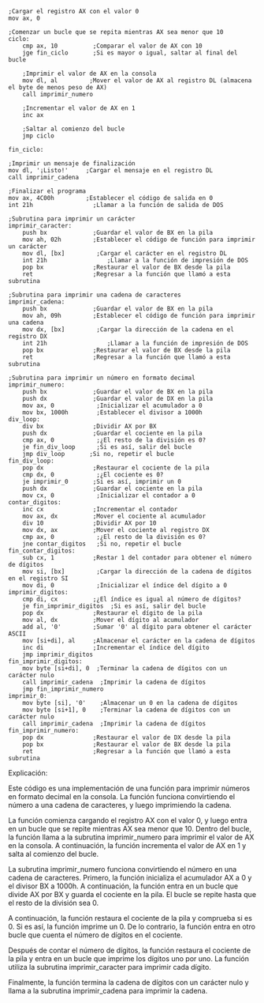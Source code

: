 ```assembly
;Cargar el registro AX con el valor 0
mov ax, 0

;Comenzar un bucle que se repita mientras AX sea menor que 10
ciclo:
    cmp ax, 10          ;Comparar el valor de AX con 10
    jge fin_ciclo       ;Si es mayor o igual, saltar al final del bucle

    ;Imprimir el valor de AX en la consola
    mov dl, al         ;Mover el valor de AX al registro DL (almacena el byte de menos peso de AX)
    call imprimir_numero

    ;Incrementar el valor de AX en 1
    inc ax

    ;Saltar al comienzo del bucle
    jmp ciclo

fin_ciclo:

;Imprimir un mensaje de finalización
mov dl, '¡Listo!'     ;Cargar el mensaje en el registro DL
call imprimir_cadena

;Finalizar el programa
mov ax, 4C00h         ;Establecer el código de salida en 0
int 21h                 ;Llamar a la función de salida de DOS

;Subrutina para imprimir un carácter
imprimir_caracter:
    push bx             ;Guardar el valor de BX en la pila
    mov ah, 02h         ;Establecer el código de función para imprimir un carácter
    mov dl, [bx]         ;Cargar el carácter en el registro DL
    int 21h                 ;Llamar a la función de impresión de DOS
    pop bx              ;Restaurar el valor de BX desde la pila
    ret                 ;Regresar a la función que llamó a esta subrutina

;Subrutina para imprimir una cadena de caracteres
imprimir_cadena:
    push bx             ;Guardar el valor de BX en la pila
    mov ah, 09h         ;Establecer el código de función para imprimir una cadena
    mov dx, [bx]         ;Cargar la dirección de la cadena en el registro DX
    int 21h                 ;Llamar a la función de impresión de DOS
    pop bx              ;Restaurar el valor de BX desde la pila
    ret                 ;Regresar a la función que llamó a esta subrutina

;Subrutina para imprimir un número en formato decimal
imprimir_numero:
    push bx             ;Guardar el valor de BX en la pila
    push dx             ;Guardar el valor de DX en la pila
    mov ax, 0            ;Inicializar el acumulador a 0
    mov bx, 1000h        ;Establecer el divisor a 1000h
div_loop:
    div bx              ;Dividir AX por BX
    push dx             ;Guardar el cociente en la pila
    cmp ax, 0            ;¿El resto de la división es 0?
    je fin_div_loop      ;Si es así, salir del bucle
    jmp div_loop       ;Si no, repetir el bucle
fin_div_loop:
    pop dx              ;Restaurar el cociente de la pila
    cmp dx, 0            ;¿El cociente es 0?
    je imprimir_0       ;Si es así, imprimir un 0
    push dx             ;Guardar el cociente en la pila
    mov cx, 0            ;Inicializar el contador a 0
contar_digitos:
    inc cx              ;Incrementar el contador
    mov ax, dx          ;Mover el cociente al acumulador
    div 10              ;Dividir AX por 10
    mov dx, ax          ;Mover el cociente al registro DX
    cmp ax, 0            ;¿El resto de la división es 0?
    jne contar_digitos   ;Si no, repetir el bucle
fin_contar_digitos:
    sub cx, 1           ;Restar 1 del contador para obtener el número de dígitos
    mov si, [bx]         ;Cargar la dirección de la cadena de dígitos en el registro SI
    mov di, 0            ;Inicializar el índice del dígito a 0
imprimir_digitos:
    cmp di, cx          ;¿El índice es igual al número de dígitos?
    je fin_imprimir_digitos  ;Si es así, salir del bucle
    pop dx              ;Restaurar el dígito de la pila
    mov al, dx          ;Mover el dígito al acumulador
    add al, '0'         ;Sumar '0' al dígito para obtener el carácter ASCII
    mov [si+di], al     ;Almacenar el carácter en la cadena de dígitos
    inc di              ;Incrementar el índice del dígito
    jmp imprimir_digitos
fin_imprimir_digitos:
    mov byte [si+di], 0  ;Terminar la cadena de dígitos con un carácter nulo
    call imprimir_cadena  ;Imprimir la cadena de dígitos
    jmp fin_imprimir_numero
imprimir_0:
    mov byte [si], '0'    ;Almacenar un 0 en la cadena de dígitos
    mov byte [si+1], 0    ;Terminar la cadena de dígitos con un carácter nulo
    call imprimir_cadena  ;Imprimir la cadena de dígitos
fin_imprimir_numero:
    pop dx              ;Restaurar el valor de DX desde la pila
    pop bx              ;Restaurar el valor de BX desde la pila
    ret                 ;Regresar a la función que llamó a esta subrutina
```

Explicación:

Este código es una implementación de una función para imprimir números en formato decimal en la consola. La función funciona convirtiendo el número a una cadena de caracteres, y luego imprimiendo la cadena.

La función comienza cargando el registro AX con el valor 0, y luego entra en un bucle que se repite mientras AX sea menor que 10. Dentro del bucle, la función llama a la subrutina imprimir_numero para imprimir el valor de AX en la consola. A continuación, la función incrementa el valor de AX en 1 y salta al comienzo del bucle.

La subrutina imprimir_numero funciona convirtiendo el número en una cadena de caracteres. Primero, la función inicializa el acumulador AX a 0 y el divisor BX a 1000h. A continuación, la función entra en un bucle que divide AX por BX y guarda el cociente en la pila. El bucle se repite hasta que el resto de la división sea 0.

A continuación, la función restaura el cociente de la pila y comprueba si es 0. Si es así, la función imprime un 0. De lo contrario, la función entra en otro bucle que cuenta el número de dígitos en el cociente.

Después de contar el número de dígitos, la función restaura el cociente de la pila y entra en un bucle que imprime los dígitos uno por uno. La función utiliza la subrutina imprimir_caracter para imprimir cada dígito.

Finalmente, la función termina la cadena de dígitos con un carácter nulo y llama a la subrutina imprimir_cadena para imprimir la cadena.